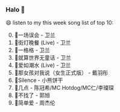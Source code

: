 

### Halo 👋

😄 listen to my this week song list of top 10:

0. 🌈一场误会 - 卫兰
1. 🌈街灯晚餐 (Live) - 卫兰
2. 🌈一格格 - 卫兰
3. 🌈就算世界无童话 - 卫兰
4. 🌈爱如潮水 (Live) - 卫兰
5. 🌈那女孩对我说（女生正式版） - 戴羽彤
6. 🌈Silence - 小熊饼干
7. 🌈几点 - 陈冠希/MC Hotdog/MC仁/李璨琛
8. 🌈不找了 - 郭旭
9. 🌈简单爱 - 周杰伦

